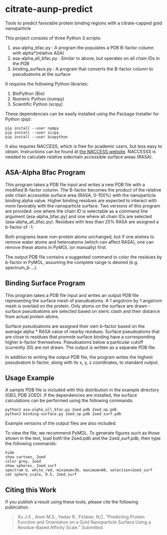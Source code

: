 # citrate-aunp-predict
Tools to predict favorable protein binding regions with a citrate-capped gold nanoparticle

This project consists of three Python 3 scripts:

1. asa-alpha_bfac.py     : A program the populates a PDB B-factor column with alpha*(relative ASA)
2. asa-alpha_all_bfac.py : Similar to above, but operates on all chain IDs in the PDB
3. binding_surface.py    : A program that converts the B-factor column to pseudoatoms at the surface

It requires the following Python libraries:

1. BioPython (Bio)
2. Numeric Python (numpy)
3. Scientific Python (scipy)

These dependencies can be easily installed using the Package Installer for Python (pip):

```
pip install --user numpy
pip install --user scipy
pip install --user biopython
```

It also requires NACCESS, which is free for academic users, but less easy to obtain. Instructions
can be found at [the NACCESS website](http://www.bioinf.manchester.ac.uk/naccess/). NACCESSS is 
needed to calculate relative sidechain accessible surface areas (RASA).

## ASA-Alpha Bfac Program

This program takes a PDB file input and writes a new PDB file with a modified B-factor column. The 
B-factor becomes the product of the relative side chain accessible surface area (RASA, 0-100%) with 
the nanoparticle binding alpha value. Higher binding residues are expected to interact with more 
favorably with the nanoparticle surface. Two versions of this program are provided: one where the
chain ID is selectable as a command line argument (asa-alpha_bfac.py) and one where all chain IDs
are selected (asa-alpha_all_bfac.py). Residues with less than 25% RASA are assigned a b-factor of -1.

Both programs leave non-protein atoms unchanged, but if one wishes to remove water atoms and
heteroatoms (which can affect RASA), one can remove these atoms in PyMOL (or manually) first.

The output PDB file contains a suggested command to color the residues by b-factor in PyMOL, 
assuming the complete range is desired (e.g. spectrum_b ...).

## Binding Surface Program

This program takes a PDB file input and writes an output PDB file representing the surface mesh
of pseudoatoms. A 1 angstrom by 1 angstrom mesh is overlaid on the protein. Only atoms on the 
surface are drawn - surface pseudoatoms are selected based on steric clash and their distance 
from actual protein atoms.

Surface pseudoatoms are assigned their own b-factor based on the average alpha * RASA value of 
nearby residues. Surface pseudoatoms that are close to residues that promote surface binding
have a corresponding higher b-factor themselves. Pseudoatoms below a particular cutoff 
(currently 30) are not drawn. The output is written as a separate PDB file.

In addition to writing the output PDB file, the program writes the highest pseudoatom
b-factor, along with its x, y, z coordinates, to standard output.

## Usage Example

A sample PDB file is included with this distribution in the example directory (GB3, PDB 2OED). 
If the dependencies are installed, the surface calculations can be performed using the 
following commands:

```
python3 asa-alpha_all_bfac.py 2oed.pdb 2oed_np.pdb
python3 binding-surface.py 2oed_np.pdb 2oed_surf.pdb
```

Example versions of the output files are also included. 

To view the file, we recommend PyMOL. To generate figures such as those shown in the text,
load both the 2oed.pdb and the 2oed_surf.pdb, then type the following commands:

```
hide
show cartoon, 2oed
color grey, 2oed
show spheres, 2oed_surf
spectrum b, white_red, minimum=30, maximum=60, selection=2oed_surf
set sphere_scale, 0.5, 2oed_surf
```

## Citing this Work

If you publish a result using these tools, please cite the following publication.

> Xu J.X., Alom M.S., Yadav R., Fitzkee, N.C. "Predicting Protein Function and Orientation 
> on a Gold Nanoparticle Surface Using a Residue-Based Affinity Scale." *Submitted.*
